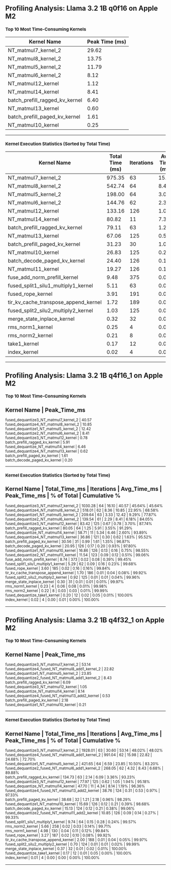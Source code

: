 ## Profiling Analysis: Llama 3.2 1B q0f16 on Apple M2

<small>

### Top 10 Most Time-Consuming Kernels

| Kernel Name                      | Peak Time (ms) |
|----------------------------------|---------------|
| NT_matmul7_kernel_2              | 29.62         |
| NT_matmul8_kernel_2              | 13.75         |
| NT_matmul5_kernel_2              | 11.79         |
| NT_matmul6_kernel_2              | 8.12          |
| NT_matmul12_kernel               | 1.12          |
| NT_matmul14_kernel               | 8.41          |
| batch_prefill_ragged_kv_kernel   | 6.40          |
| NT_matmul13_kernel               | 0.60          |
| batch_prefill_paged_kv_kernel    | 1.61          |
| NT_matmul10_kernel               | 0.25          |

---

### Kernel Execution Statistics (Sorted by Total Time)

| Kernel Name                            | Total Time (ms) | Iterations | Avg Time (ms) | Peak Time (ms) | % of Total | Cumulative % |
|----------------------------------------|----------------|------------|--------------|---------------|------------|--------------|
| NT_matmul7_kernel_2                    | 975.35         | 63         | 15.48        | 29.62         | 41.59%     | 41.59%       |
| NT_matmul8_kernel_2                    | 542.74         | 64         | 8.48         | 13.75         | 23.15%     | 64.74%       |
| NT_matmul5_kernel_2                    | 198.00         | 64         | 3.09         | 11.79         | 8.44%      | 73.18%       |
| NT_matmul6_kernel_2                    | 144.76         | 62         | 2.33         | 8.12          | 6.17%      | 79.36%       |
| NT_matmul12_kernel                     | 133.16         | 126        | 1.06         | 1.12          | 5.68%      | 85.03%       |
| NT_matmul14_kernel                     | 80.82          | 11         | 7.35         | 8.41          | 3.45%      | 88.48%       |
| batch_prefill_ragged_kv_kernel         | 79.11          | 63         | 1.26         | 6.40          | 3.37%      | 91.86%       |
| NT_matmul13_kernel                     | 67.06          | 125        | 0.54         | 0.60          | 2.86%      | 94.71%       |
| batch_prefill_paged_kv_kernel          | 31.23          | 30         | 1.04         | 1.61          | 1.33%      | 96.05%       |
| NT_matmul10_kernel                     | 26.83          | 125        | 0.21         | 0.25          | 1.14%      | 97.19%       |
| batch_decode_paged_kv_kernel           | 24.40          | 126        | 0.19         | 0.21          | 1.04%      | 98.23%       |
| NT_matmul11_kernel                     | 19.27          | 126        | 0.15         | 0.19          | 0.82%      | 99.05%       |
| fuse_add_norm_prefill_kernel           | 9.48           | 375        | 0.03         | 0.08          | 0.40%      | 99.46%       |
| fused_split1_silu1_multiply1_kernel    | 5.11           | 63         | 0.08         | 0.14          | 0.22%      | 99.67%       |
| fused_rope_kernel                      | 3.91           | 191        | 0.02         | 0.16          | 0.17%      | 99.84%       |
| tir_kv_cache_transpose_append_kernel   | 1.72           | 189        | 0.01         | 0.02          | 0.07%      | 99.92%       |
| fused_split2_silu2_multiply2_kernel    | 1.03           | 125        | 0.01         | 0.01          | 0.04%      | 99.96%       |
| merge_state_inplace_kernel             | 0.32           | 32         | 0.01         | 0.02          | 0.01%      | 99.97%       |
| rms_norm1_kernel                       | 0.25           | 4          | 0.06         | 0.09          | 0.01%      | 99.98%       |
| rms_norm2_kernel                       | 0.21           | 8          | 0.03         | 0.03          | 0.01%      | 99.99%       |
| take1_kernel                           | 0.17           | 12         | 0.01         | 0.04          | 0.01%      | 100.00%      |
| index_kernel                           | 0.02           | 4          | 0.00         | 0.00          | 0.00%      | 100.00%      |

</small>

---

## Profiling Analysis: Llama 3.2 1B q4f16_1 on Apple M2

<small>

### Top 10 Most Time-Consuming Kernels

Kernel Name                             | Peak_Time_ms   
---------------------------------------------------------
fused_dequantize3_NT_matmul7_kernel_2   | 40.57          
fused_dequantize4_NT_matmul8_kernel_2   | 10.85          
fused_dequantize1_NT_matmul5_kernel_2   | 12.42          
fused_dequantize2_NT_matmul6_kernel_2   | 8.41           
fused_dequantize3_NT_matmul12_kernel    | 0.78           
batch_prefill_ragged_kv_kernel          | 5.91           
fused_dequantize_NT_matmul14_kernel     | 6.46           
fused_dequantize4_NT_matmul13_kernel    | 0.62           
batch_prefill_paged_kv_kernel           | 1.61           
batch_decode_paged_kv_kernel            | 0.20  

---

### Kernel Execution Statistics (Sorted by Total Time)

Kernel Name                             | Total_Time_ms   | Iterations | Avg_Time_ms     | Peak_Time_ms    | % of Total   | Cumulative %
----------------------------------------------------------------------------------------------------------------------------------------
fused_dequantize3_NT_matmul7_kernel_2   | 1030.28         | 64         | 16.10           | 40.57           | 45.64%       | 45.64%      
fused_dequantize4_NT_matmul8_kernel_2   | 518.01          | 62         | 8.36            | 10.85           | 22.95%       | 68.58%      
fused_dequantize1_NT_matmul5_kernel_2   | 209.64          | 63         | 3.33            | 12.42           | 9.29%        | 77.87%      
fused_dequantize2_NT_matmul6_kernel_2   | 139.54          | 61         | 2.29            | 8.41            | 6.18%        | 84.05%      
fused_dequantize3_NT_matmul12_kernel    | 83.42           | 125        | 0.67            | 0.78            | 3.70%        | 87.74%      
batch_prefill_ragged_kv_kernel          | 80.05           | 64         | 1.25            | 5.91            | 3.55%        | 91.29%      
fused_dequantize_NT_matmul14_kernel     | 58.71           | 11         | 5.34            | 6.46            | 2.60%        | 93.89%      
fused_dequantize4_NT_matmul13_kernel    | 36.86           | 121        | 0.30            | 0.62            | 1.63%        | 95.52%      
batch_prefill_paged_kv_kernel           | 30.56           | 31         | 0.99            | 1.61            | 1.35%        | 96.87%      
batch_decode_paged_kv_kernel            | 20.95           | 126        | 0.17            | 0.20            | 0.93%        | 97.80%      
fused_dequantize1_NT_matmul10_kernel    | 16.86           | 126        | 0.13            | 0.16            | 0.75%        | 98.55%      
fused_dequantize2_NT_matmul11_kernel    | 11.54           | 123        | 0.09            | 0.12            | 0.51%        | 99.06%      
fuse_add_norm_prefill_kernel            | 8.74            | 373        | 0.02            | 0.08            | 0.39%        | 99.45%      
fused_split1_silu1_multiply1_kernel     | 5.29            | 62         | 0.09            | 0.16            | 0.23%        | 99.68%      
fused_rope_kernel                       | 3.60            | 185        | 0.02            | 0.16            | 0.16%        | 99.84%      
tir_kv_cache_transpose_append_kernel    | 1.70            | 186        | 0.01            | 0.04            | 0.08%        | 99.92%      
fused_split2_silu2_multiply2_kernel     | 0.92            | 125        | 0.01            | 0.01            | 0.04%        | 99.96%      
merge_state_inplace_kernel              | 0.30            | 31         | 0.01            | 0.01            | 0.01%        | 99.97%      
rms_norm1_kernel                        | 0.23            | 4          | 0.06            | 0.08            | 0.01%        | 99.98%      
rms_norm2_kernel                        | 0.22            | 8          | 0.03            | 0.03            | 0.01%        | 99.99%      
fused_dequantize_take1_kernel           | 0.20            | 12         | 0.02            | 0.05            | 0.01%        | 100.00%     
index_kernel                            | 0.02            | 4          | 0.00            | 0.01            | 0.00%        | 100.00%

</small>

---

## Profiling Analysis: Llama 3.2 1B q4f32_1 on Apple M2

<small>

### Top 10 Most Time-Consuming Kernels

Kernel Name                                        | Peak_Time_ms   
--------------------------------------------------------------------
fused_dequantize3_NT_matmul7_kernel_2              | 53.14          
fused_dequantize4_fused_NT_matmul8_add1_kernel_2   | 22.82          
fused_dequantize1_NT_matmul5_kernel_2              | 23.85          
fused_dequantize2_fused_NT_matmul6_add1_kernel_2   | 8.43           
batch_prefill_ragged_kv_kernel                     | 6.09           
fused_dequantize3_NT_matmul12_kernel               | 1.05           
fused_dequantize_NT_matmul14_kernel                | 8.14           
fused_dequantize4_fused_NT_matmul13_add2_kernel    | 0.53           
batch_prefill_paged_kv_kernel                      | 2.18           
fused_dequantize1_NT_matmul10_kernel               | 0.21 

---

### Kernel Execution Statistics (Sorted by Total Time)

Kernel Name                                        | Total_Time_ms   | Iterations | Avg_Time_ms     | Peak_Time_ms    | % of Total   | Cumulative %
---------------------------------------------------------------------------------------------------------------------------------------------------
fused_dequantize3_NT_matmul7_kernel_2              | 1928.01         | 63         | 30.60           | 53.14           | 48.02%       | 48.02%      
fused_dequantize4_fused_NT_matmul8_add1_kernel_2   | 991.04          | 62         | 15.98           | 22.82           | 24.68%       | 72.70%      
fused_dequantize1_NT_matmul5_kernel_2              | 421.65          | 64         | 6.59            | 23.85           | 10.50%       | 83.20%      
fused_dequantize2_fused_NT_matmul6_add1_kernel_2   | 268.05          | 62         | 4.32            | 8.43            | 6.68%        | 89.88%      
batch_prefill_ragged_kv_kernel                     | 134.73          | 63         | 2.14            | 6.09            | 3.36%        | 93.23%      
fused_dequantize3_NT_matmul12_kernel               | 77.97           | 125        | 0.62            | 1.05            | 1.94%        | 95.18%      
fused_dequantize_NT_matmul14_kernel                | 47.70           | 11         | 4.34            | 8.14            | 1.19%        | 96.36%      
fused_dequantize4_fused_NT_matmul13_add2_kernel    | 38.76           | 124        | 0.31            | 0.53            | 0.97%        | 97.33%      
batch_prefill_paged_kv_kernel                      | 38.68           | 32         | 1.21            | 2.18            | 0.96%        | 98.29%      
fused_dequantize1_NT_matmul10_kernel               | 15.69           | 126        | 0.12            | 0.21            | 0.39%        | 98.68%      
batch_decode_paged_kv_kernel                       | 15.13           | 124        | 0.12            | 0.21            | 0.38%        | 99.06%      
fused_dequantize2_fused_NT_matmul11_add2_kernel    | 10.85           | 126        | 0.09            | 0.14            | 0.27%        | 99.33%      
fused_split1_silu1_multiply1_kernel                | 9.74            | 64         | 0.15            | 0.28            | 0.24%        | 99.57%      
rms_norm2_kernel                                   | 5.66            | 258        | 0.02            | 0.03            | 0.14%        | 99.71%      
rms_norm1_kernel                                   | 4.98            | 130        | 0.04            | 0.11            | 0.12%        | 99.84%      
fused_rope_kernel                                  | 3.27            | 187        | 0.02            | 0.10            | 0.08%        | 99.92%      
tir_kv_cache_transpose_append_kernel               | 2.00            | 188        | 0.01            | 0.04            | 0.05%        | 99.97%      
fused_split2_silu2_multiply2_kernel                | 0.70            | 124        | 0.01            | 0.01            | 0.02%        | 99.99%      
merge_state_inplace_kernel                         | 0.37            | 32         | 0.01            | 0.02            | 0.01%        | 100.00%     
fused_dequantize_take1_kernel                      | 0.17            | 12         | 0.01            | 0.05            | 0.00%        | 100.00%     
index_kernel                                       | 0.01            | 4          | 0.00            | 0.00            | 0.00%        | 100.00%  

</small>

---
